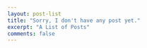 ```yaml
---
layout: post-list
title: "Sorry, I don't have any post yet."
excerpt: "A List of Posts"
comments: false
---
```

